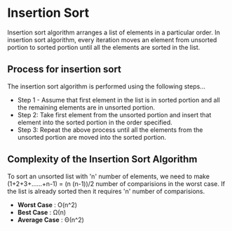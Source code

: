 # Insertion Sort

Insertion sort algorithm arranges a list of elements in a particular order. In insertion sort algorithm, every iteration moves an element from unsorted portion to sorted portion until all the elements are sorted in the list.

## Process for insertion sort

The insertion sort algorithm is performed using the following steps...

  - Step 1 - Assume that first element in the list is in sorted portion and all the remaining elements are in unsorted portion.
  - Step 2: Take first element from the unsorted portion and insert that element into the sorted portion in the order specified.
  - Step 3: Repeat the above process until all the elements from the unsorted portion are moved into the sorted portion.
  
## Complexity of the Insertion Sort Algorithm

To sort an unsorted list with 'n' number of elements, we need to make (1+2+3+......+n-1) = (n (n-1))/2 number of comparisions in the worst case. If the list is already sorted then it requires 'n' number of comparisions.

  - **Worst Case** : O(n^2)
  - **Best Case** : Ω(n)
  - **Average Case** : Θ(n^2)